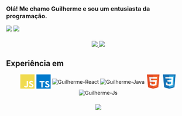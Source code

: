### Olá! Me chamo Guilherme e sou um entusiasta da programação.

<div>
  <a href = "https://www.linkedin.com/in/guilherme-novais-b545a21a0//"><img height="25em" src="https://img.shields.io/badge/LinkedIn-0077B5?style=for-the-badge&logo=linkedin&logoColor=white" target="_blank"></a>
  <a href = "mailto:guilhermenovaislimaa@hotmail.com"><img height="25em" src="https://img.shields.io/badge/Microsoft_Outlook-0078D4?style=for-the-badge&logo=microsoft-outlook&logoColor=white"></a>  
</div>

###

<div align="center">
  <a href="https://github.com/gui18br">
    <img height="150em" src="https://github-readme-stats.vercel.app/api?username=gui18br&show_icons=true&theme=dracula&include_all_commits=true&count_private=true"/>
    <img height="150em" src="https://github-readme-stats.vercel.app/api/top-langs/?username=gui18br&layout=compact&theme=dracula&langs_count=6">
  </a>
</div>

## Experiência em

<div align="center" style="display: inline_block">
  <img align="center" alt="Guilherme-Js" height="40" width="40" src="https://raw.githubusercontent.com/devicons/devicon/master/icons/javascript/javascript-plain.svg">
  <img align="center" alt="Guilherme-Ts" height="40" width="40" src="https://raw.githubusercontent.com/devicons/devicon/master/icons/typescript/typescript-plain.svg">
  <img align="center" alt="Guilherme-React" height="40" width="40" src="https://cdn.jsdelivr.net/gh/devicons/devicon@latest/icons/react/react-original.svg" />
  <img align="center" alt="Guilherme-Java" height="40" width="40" src="https://cdn.jsdelivr.net/gh/devicons/devicon/icons/java/java-original.svg">
  <img align="center" alt="Guilherme-HTML" height="40" width="40" src="https://raw.githubusercontent.com/devicons/devicon/master/icons/html5/html5-original.svg">
  <img align="center" alt="Guilherme-CSS" height="40" width="40" src="https://raw.githubusercontent.com/devicons/devicon/master/icons/css3/css3-original.svg">
  <img align="center" alt="Guilherme-Js" height="40" width="40" src="https://cdn.jsdelivr.net/gh/devicons/devicon@latest/icons/firebase/firebase-original.svg" />
          

</div>

###

<div align="center">
  <img height="300em" src="https://media.giphy.com/media/3ov9jNziFTMfzSumAw/giphy.gif?cid=790b7611y1qzddfzq3crwcy986t07wudlb69llqjki5ilkl2&ep=v1_gifs_search&rid=giphy.gif&ct=g">
</div>
